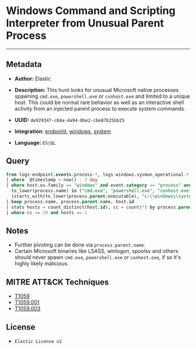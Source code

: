 # Windows Command and Scripting Interpreter from Unusual Parent Process

---

## Metadata

- **Author:** Elastic
- **Description:** This hunt looks for unusual Microsoft native processes spawning `cmd.exe`, `powershell.exe` or `conhost.exe` and limited to a unique host. This could be normal rare behavior as well as an interactive shell activity from an injected parent process to execute system commands.

- **UUID:** `de929347-c04a-4a94-8be2-cbe87b25bb25`
- **Integration:** [endpoint](https://docs.elastic.co/integrations/endpoint), [windows](https://docs.elastic.co/integrations/windows), [system](https://docs.elastic.co/integrations/system)
- **Language:** `ES|QL`

## Query

```sql
from logs-endpoint.events.process-*, logs-windows.sysmon_operational-*, logs-system.security-*
| where  @timestamp > now() - 7 day
| where host.os.family == "windows" and event.category == "process" and event.action in ("start", "Process creation", "created-process") and
  to_lower(process.name) in ("cmd.exe", "powershell.exe", "conhost.exe") and
  (starts_with(to_lower(process.parent.executable), "c:\\windows\\system32") or starts_with(to_lower(process.parent.executable), "c:\\windows\\syswow64"))
| keep process.name, process.parent.name, host.id
| stats hosts = count_distinct(host.id), cc = count(*) by process.parent.name
| where cc <= 10 and hosts == 1
```

## Notes

- Further pivoting can be done via `process.parent.name`.
- Certain Microsoft binaries like LSASS, winlogon, spoolsv and others should never spawn `cmd.exe`, `powershell.exe` or `conhost.exe`, if so it's highly likely malicious.
## MITRE ATT&CK Techniques

- [T1059](https://attack.mitre.org/techniques/T1059)
- [T1059.001](https://attack.mitre.org/techniques/T1059/001)
- [T1059.003](https://attack.mitre.org/techniques/T1059/003)

## License

- `Elastic License v2`

